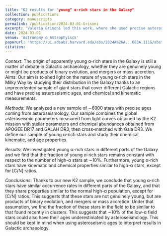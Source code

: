 ```yaml
---
title: "K2 results for "young" α-rich stars in the Galaxy"
collection: publications
category: manuscripts
permalink: /publication/2024-03-01-Grisoni
excerpt: 'Valeria Grisoni led this work, where she used precise asteroseismic ages together with detailed survey kinematics and spectroscopy to explore a flag of seemingly young (massive) stars within the old population of Milky Way disk stars. We found that their occurence rates and general properties suggest that they are products of binary mergers or mass accretion, rather than being genuinely young stars.'
date: 2024-03-01
venue: 'Astronomy & Astrophyiscs'
paperurl: 'https://ui.adsabs.harvard.edu/abs/2024A%26A...683A.111G/abstract'
citation:
---
```

*Context*. The origin of apparently young α-rich stars in the Galaxy is still a matter of debate in Galactic archaeology, whether they are genuinely young or might be products of binary evolution, and mergers or mass accretion.
Aims: Our aim is to shed light on the nature of young α-rich stars in the Milky Way by studying their distribution in the Galaxy thanks to an unprecedented sample of giant stars that cover different Galactic regions and have precise asteroseismic ages, and chemical and kinematic measurements.

*Methods*: We analyzed a new sample of ∼6000 stars with precise ages coming from asteroseismology. Our sample combines the global asteroseismic parameters measured from light curves obtained by the K2 mission with stellar parameters and chemical abundances obtained from APOGEE DR17 and GALAH DR3, then cross-matched with Gaia DR3. We define our sample of young α-rich stars and study their chemical, kinematic, and age properties.

*Results*: We investigated young α-rich stars in different parts of the Galaxy and we find that the fraction of young α-rich stars remains constant with respect to the number of high-α stars at ∼10%. Furthermore, young α-rich stars have kinematic and chemical properties similar to high-α stars, except for [C/N] ratios.

*Conclusions*: Thanks to our new K2 sample, we conclude that young α-rich stars have similar occurrence rates in different parts of the Galaxy, and that they share properties similar to the normal high-α population, except for [C/N] ratios. This suggests that these stars are not genuinely young, but are products of binary evolution, and mergers or mass accretion. Under that assumption, we find the fraction of these stars in the field to be similar to that found recently in clusters. This suggests that ∼10% of the low-α field stars could also have their ages underestimated by asteroseismology. This should be kept in mind when using asteroseismic ages to interpret results in Galactic archaeology. 
